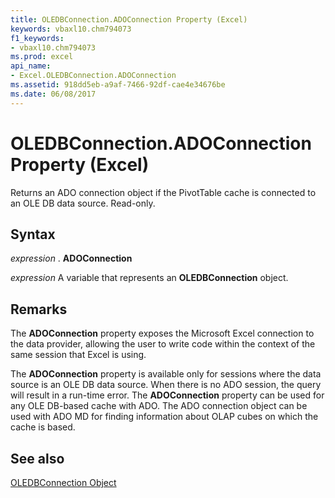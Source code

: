 ```yaml
---
title: OLEDBConnection.ADOConnection Property (Excel)
keywords: vbaxl10.chm794073
f1_keywords:
- vbaxl10.chm794073
ms.prod: excel
api_name:
- Excel.OLEDBConnection.ADOConnection
ms.assetid: 918dd5eb-a9af-7466-92df-cae4e34676be
ms.date: 06/08/2017
---
```



# OLEDBConnection.ADOConnection Property (Excel)

Returns an ADO connection object if the PivotTable cache is connected to an OLE DB data source. Read-only.


## Syntax

 _expression_ . **ADOConnection**

 _expression_ A variable that represents an **OLEDBConnection** object.


## Remarks

The  **ADOConnection** property exposes the Microsoft Excel connection to the data provider, allowing the user to write code within the context of the same session that Excel is using.

The  **ADOConnection** property is available only for sessions where the data source is an OLE DB data source. When there is no ADO session, the query will result in a run-time error. The **ADOConnection** property can be used for any OLE DB-based cache with ADO. The ADO connection object can be used with ADO MD for finding information about OLAP cubes on which the cache is based.


## See also


[OLEDBConnection Object](Excel.OLEDBConnection.md)

